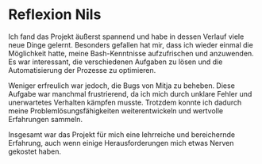 # Reflexion Nils

Ich fand das Projekt äußerst spannend und habe in dessen Verlauf viele neue Dinge gelernt. Besonders gefallen hat mir, dass ich wieder einmal die Möglichkeit hatte, meine Bash-Kenntnisse aufzufrischen und anzuwenden. Es war interessant, die verschiedenen Aufgaben zu lösen und die Automatisierung der Prozesse zu optimieren.

Weniger erfreulich war jedoch, die Bugs von Mitja zu beheben. Diese Aufgabe war manchmal frustrierend, da ich mich durch unklare Fehler und unerwartetes Verhalten kämpfen musste. Trotzdem konnte ich dadurch meine Problemlösungsfähigkeiten weiterentwickeln und wertvolle Erfahrungen sammeln.

Insgesamt war das Projekt für mich eine lehrreiche und bereichernde Erfahrung, auch wenn einige Herausforderungen mich etwas Nerven gekostet haben.
